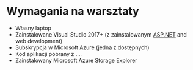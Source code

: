 # Wymagania na warsztaty

* Własny laptop
* Zainstalowane Visual Studio 2017+ \(z zainstalowanym [ASP.NET](https://l.facebook.com/l.php?u=https%3A%2F%2FASP.NET%2F%3Ffbclid%3DIwAR01HOKcAEUHuJkhMZmRSnEGtpiQ_u4Oa5kudLC8JzBkY6HPc4sdxwKfswI&h=AT2bkr26m6xfmeb9TgOokOHwbalAT55X5q0g2gXyabJ7S0GNQ71FXS3gkM0X0xSymSJwGof5Y1LJsnH5wU9swBgXrOxZIUyUkDDyQIz00K2aVF2RqvZIOySImtjfr1618rtldg) and web development\)
* Subskrypcja w Microsoft Azure \(jedna z dostępnych\)
* Kod aplikacji pobrany z ....
* Zainstalowany Microsoft Azure Storage Explorer

